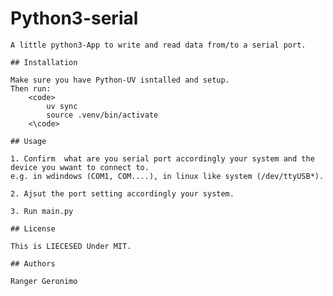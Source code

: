 # Python3-serial

	A little python3-App to write and read data from/to a serial port.

	## Installation

	Make sure you have Python-UV isntalled and setup. 
	Then run: 
	 	<code>
		  	uv sync
			source .venv/bin/activate
	 	<\code>

	## Usage

	1. Confirm  what are you serial port accordingly your system and the device you wwant to connect to. 
 	e.g. in wdindows (COM1, COM....), in linux like system (/dev/ttyUSB*).
  
  	2. Ajsut the port setting accordingly your system. 
   
   	3. Run main.py

	## License

	This is LIECESED Under MIT.

	## Authors

	Ranger Geronimo
